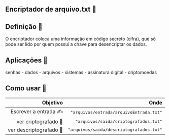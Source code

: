 ## Encriptador de arquivo.txt 📜

<h2>Definição 🗿</h2>
O encriptador coloca uma informação em código secreto (cifra), que só pode ser lido por quem possui a chave para desencriptar os dados.

<h2>Aplicações 📎</h2>
senhas - dados - arquivos - sistemas - assinatura digital - criptomoedas

<h2>Como usar 🤔</h2>

| Objetivo | Onde |
| ------: | -----------: |
| Escrever a entrada ✍️| <kbd>"arquivos/entrada/arquivoEntrada.txt"</kbd>  |
| ver criptografado 🔣 | <kbd>"arquivos/saida/criptografados.txt"</kbd>    |
| ver descriptografado  📰️ | <kbd>"arquivos/saida/descriptografados.txt"</kbd> |


